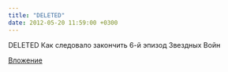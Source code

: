 ```yaml
---
title: "DELETED"
date: 2012-05-20 11:59:00 +0300
---
```


DELETED
Как следовало закончить 6-й эпизод Звездных Войн

[Вложение](https://vk.com/video5569388_162735848)

